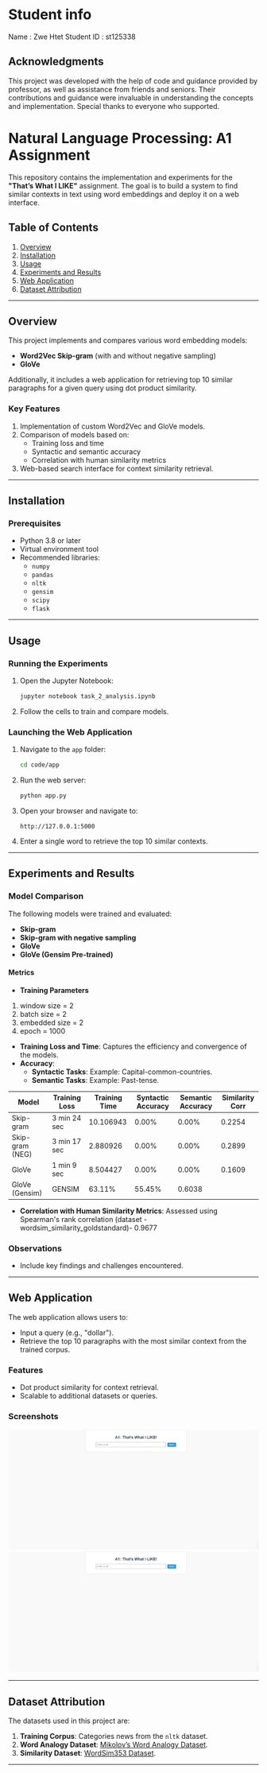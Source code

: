 
# Student info
Name : Zwe Htet
Student ID : st125338

## **Acknowledgments**

This project was developed with the help of code and guidance provided by professor, as well as assistance from friends and seniors. Their contributions and guidance were invaluable in understanding the concepts and implementation. Special thanks to everyone who supported.

# Natural Language Processing: A1 Assignment

This repository contains the implementation and experiments for the **"That’s What I LIKE"** assignment. The goal is to build a system to find similar contexts in text using word embeddings and deploy it on a web interface.

## Table of Contents
1. [Overview](#overview)
2. [Installation](#installation)
3. [Usage](#usage)
4. [Experiments and Results](#experiments-and-results)
5. [Web Application](#web-application)
6. [Dataset Attribution](#dataset-attribution)

---

## Overview

This project implements and compares various word embedding models:
- **Word2Vec Skip-gram** (with and without negative sampling)
- **GloVe**

Additionally, it includes a web application for retrieving top 10 similar paragraphs for a given query using dot product similarity.

### Key Features
1. Implementation of custom Word2Vec and GloVe models.
2. Comparison of models based on:
   - Training loss and time
   - Syntactic and semantic accuracy
   - Correlation with human similarity metrics
3. Web-based search interface for context similarity retrieval.

---

## Installation

### Prerequisites
- Python 3.8 or later
- Virtual environment tool 
- Recommended libraries:
  - `numpy`
  - `pandas`
  - `nltk`
  - `gensim`
  - `scipy`
  - `flask`

---

## Usage

### Running the Experiments
1. Open the Jupyter Notebook:
   ```bash
   jupyter notebook task_2_analysis.ipynb
   ```
2. Follow the cells to train and compare models.

### Launching the Web Application
1. Navigate to the `app` folder:
   ```bash
   cd code/app
   ```
2. Run the web server:
   ```bash
   python app.py
   ```
3. Open your browser and navigate to:
   ```
   http://127.0.0.1:5000
   ```
4. Enter a single word to retrieve the top 10 similar contexts.

---

## Experiments and Results

### Model Comparison
The following models were trained and evaluated:
- **Skip-gram**
- **Skip-gram with negative sampling**
- **GloVe**
- **GloVe (Gensim Pre-trained)**

#### Metrics
- **Training Parameters**
1. window size   = 2
2. batch size    = 2
3. embedded size = 2
4. epoch         = 1000

- **Training Loss and Time**: Captures the efficiency and convergence of the models.
- **Accuracy**:
  - **Syntactic Tasks**: Example: Capital-common-countries.
  - **Semantic Tasks**: Example: Past-tense.

| Model                | Training Loss | Training Time | Syntactic Accuracy  | Semantic Accuracy | Similarity Corr   |
|----------------------|---------------|---------------|---------------------|-------------------|-------------------|
| Skip-gram            | 3 min 24 sec  | 10.106943     | 0.00%               | 0.00%             | 0.2254            |
| Skip-gram (NEG)      | 3 min 17 sec  |  2.880926     | 0.00%               | 0.00%             | 0.2899            |
| GloVe                | 1 min  9 sec  |  8.504427     | 0.00%               | 0.00%             | 0.1609            |
| GloVe (Gensim)       | GENSIM                        | 63.11%              | 55.45%            | 0.6038            |

- **Correlation with Human Similarity Metrics**: Assessed using Spearman's rank correlation (dataset - wordsim_similarity_goldstandard)- 0.9677

### Observations
- Include key findings and challenges encountered.

---

## Web Application

The web application allows users to:
- Input a query (e.g., "dollar").
- Retrieve the top 10 paragraphs with the most similar context from the trained corpus.

### Features
- Dot product similarity for context retrieval.
- Scalable to additional datasets or queries.

### Screenshots
![User Input Page](code/screenshot/User_Input_Page.png)
![Result Page](code/screenshot/User_Input_Page.png)

---

## Dataset Attribution

The datasets used in this project are:
1. **Training Corpus**: Categories news from the `nltk` dataset.
2. **Word Analogy Dataset**: [Mikolov’s Word Analogy Dataset](https://www.fit.vutbr.cz/~imikolov/rnnlm/word-test.v1.txt).
3. **Similarity Dataset**: [WordSim353 Dataset](http://alfonseca.org/eng/research/wordsim353.html).

---